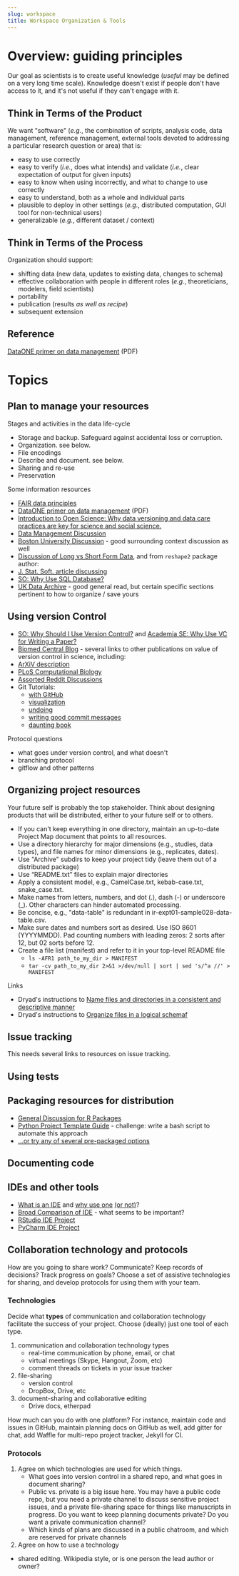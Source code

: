 ```yaml
---
slug: workspace
title: Workspace Organization & Tools
---
```

# Overview: guiding principles 

Our goal as scientists is to create useful knowledge (*useful* may be defined on a very long time scale).  Knowledge doesn't exist if people don't have access to it, and it's not useful if they can't engage with it.

## Think in Terms of the **Product**

We want "software" (*e.g.*, the combination of scripts, analysis code, data management, reference management, external tools devoted to addressing a particular research question or area) that is:

 - easy to use correctly
 - easy to verify (*i.e.*, does what intends) and validate (*i.e.*, clear expectation of output for given inputs)
 - easy to know when using incorrectly, and what to change to use correctly
 - easy to understand, both as a whole and individual parts
 - plausible to deploy in other settings (*e.g.*, distributed computation, GUI tool for non-technical users)
 - generalizable (*e.g.*, different dataset / context)

## Think in Terms of the **Process**

Organization should support:

 - shifting data (new data, updates to existing data, changes to schema)
 - effective collaboration with people in different roles (*e.g.*, theoreticians, modelers, field scientists)
 - portability
 - publication (results *as well as recipe*)
 - subsequent extension

## Reference

[DataONE primer on data management](https://www.dataone.org/sites/all/documents/DataONE_BP_Primer_020212.pdf) (PDF)

# Topics

## Plan to manage your resources 

Stages and activities in the data life-cycle
* Storage and backup.  Safeguard against accidental loss or corruption.  
* Organization.   see below. 
* File encodings
* Describe and document.  see below. 
* Sharing and re-use
* Preservation

Some information resources
 - [FAIR data principles](https://www.force11.org/group/fairgroup/fairprinciples)
 - [DataONE primer on data management](https://www.dataone.org/sites/all/documents/DataONE_BP_Primer_020212.pdf) (PDF)
 - [Introduction to Open Science: Why data versioning and data care practices are key for science and social science.](http://blogs.lse.ac.uk/impactofsocialsciences/2015/02/09/data-versioning-open-science/)
 - [Data Management Discussion](http://mariovalle.name/sdm/scientific-data-management.html)
 - [Boston University Discussion](http://www.bu.edu/datamanagement/outline/elements/) - good surrounding context discussion as well
 - [Discussion of Long vs Short Form Data](http://seananderson.ca/2013/10/19/reshape.html), and from `reshape2` package author:
 - [J. Stat. Soft. article discussing](http://www.jstatsoft.org/v21/i12)
 - [SO: Why Use SQL Database?](http://stackoverflow.com/questions/2900324/why-use-sql-database)
 - [UK Data Archive](http://www.data-archive.ac.uk/media/2894/managingsharing.pdf) - good general read, but certain specific sections pertinent to how to organize / save yours

## Using version Control

 - [SO: Why Should I Use Version Control?](http://stackoverflow.com/questions/1408450/why-should-i-use-version-control) and [Academia SE: Why Use VC for Writing a Paper?](http://academia.stackexchange.com/questions/5277/why-use-version-control-systems-for-writing-a-paper)
 - [Biomed Central Blog](http://blogs.biomedcentral.com/bmcblog/2013/02/28/version-control-for-scientific-research/) - several links to other publications on value of version control in science, including:
 - [ArXiV description](http://arxiv.org/pdf/1210.0530.pdf)
 - [PLoS Computational Biology](http://dx.doi.org/10.1371/journal.pcbi.1003285)
 - [Assorted Reddit Discussions](http://www.reddit.com/r/programming/search?q=why+version+control&restrict_sr=on)
 - Git Tutorials:
   * [with GitHub](https://try.github.com/)
   * [visualization](http://pcottle.github.io/learnGitBranching/)
   * [undoing](https://github.com/blog/2019-how-to-undo-almost-anything-with-git)
   * [writing good commit messages](http://chris.beams.io/posts/git-commit/)
   * [daunting book](https://progit.org/)

Protocol questions
* what goes under version control, and what doesn't
* branching protocol
* gitflow and other patterns

## Organizing project resources 

Your future self is probably the top stakeholder.  Think about designing products that will be distributed, either to your future self or to others.  

* If you can't keep everything in one directory, maintain an up-to-date Project Map document that points to all resources. 
* Use a directory hierarchy for major dimensions (e.g., studies, data types), and file names for minor dimensions (e.g., replicates, dates).  
* Use "Archive" subdirs to keep your project tidy (leave them out of a distributed package)
* Use “README.txt” files to explain major directories
* Apply a consistent model, e.g., CamelCase.txt, kebab-case.txt, snake_case.txt.
* Make names from letters, numbers, and dot (.), dash (-) or underscore (_).  Other characters can hinder automated processing.
* Be concise, e.g., "data-table" is redundant in ir-expt01-sample028-data-table.csv.
* Make sure dates and numbers sort as desired. Use ISO 8601 (YYYYMMDD).  Pad counting numbers with leading zeros: 2 sorts after 12, but 02 sorts before 12. 
* Create a file list (manifest) and refer to it in your top-level README file 
   * `ls -AFR1 path_to_my_dir > MANIFEST`
   * `tar -cv path_to_my_dir 2>&1 >/dev/null | sort | sed 's/^a //' > MANIFEST`

Links
* Dryad's instructions to [Name files and directories in a consistent and descriptive manner](https://datadryad.org/pages/reusabilityBestPractices#filenames)
* Dryad's instructions to [Organize files in a logical schemaf](https://datadryad.org/pages/reusabilityBestPractices#organize)

## Issue tracking 

This needs several links to resources on issue tracking.  

## Using tests

## Packaging resources for distribution

* [General Discussion for R Packages](http://r-pkgs.had.co.nz/)
* [Python Project Template Guide](http://learnpythonthehardway.org/book/ex46.html) - challenge: write a bash script to automate this approach
* [...or try any of several pre-packaged options](https://www.google.com/search?q=python%20package%20template)

## Documenting code


## IDEs and other tools

 - [What is an IDE](http://en.wikipedia.org/wiki/Integrated_development_environment) and [why use one](http://programmers.stackexchange.com/questions/20950/what-justifies-the-use-of-an-ide-versus-a-standard-editor) [(or not)](http://blog.bittersweetryan.com/2012/02/great-ide-vs-text-editor-debate-why-i.html)?
 - [Broad Comparison of IDE](http://en.wikipedia.org/wiki/Comparison_of_integrated_development_environments) - what seems to be important?
 - [RStudio IDE Project](https://support.rstudio.com/hc/en-us/articles/200526207-Using-Projects)
 - [PyCharm IDE Project](https://www.jetbrains.com/pycharm/help/project.html)

## Collaboration technology and protocols

How are you going to share work?  Communicate?  Keep records of decisions?  Track progress on goals?  Choose a set of assistive technologies for sharing, and develop protocols for using them with your team. 

### Technologies 

Decide what **types** of communication and collaboration technology facilitate the success of your project.  Choose (ideally) just one tool of each type.  

1. communication and collaboration technology types
   * real-time communication by phone, email, or chat
   * virtual meetings (Skype, Hangout, Zoom, etc)
   * comment threads on tickets in your issue tracker
1. file-sharing  
   * version control
   * DropBox, Drive, etc
1. document-sharing and collaborative editing
   * Drive docs, etherpad
   
How much can you do with one platform?  For instance, maintain code and issues in GitHub, maintain planning docs on GitHub as well, add gitter for chat, add Waffle for multi-repo project tracker, Jekyll for CI. 

### Protocols

1. Agree on which technologies are used for which things.  
   * What goes into version control in a shared repo, and what goes in document sharing?
   * Public vs. private is a big issue here.  You may have a public code repo, but you need a private channel to discuss sensitive project issues, and a private file-sharing space for things like manuscripts in progress.  Do you want to keep planning documents private?  Do you want a private communication channel?  
   * Which kinds of plans are discussed in a public chatroom, and which are reserved for private channels
1.  Agree on how to use a technology
   * shared editing.  Wikipedia style, or is one person the lead author or owner? 

<!--
## System Tools

Unix-like systems provide a variety of command line tools to accomplish tasks in the file system.  In some settings
(*e.g.*, typical supercomputers) these tools are it, so they are important to
understand.  However, even where you can use fancier tools, [these may do parts of the job better](http://superuser.com/questions/414965/when-to-use-bash-and-when-to-use-perl-python-ruby).

Some command line cheat sheets:

 - [one](http://cli.learncodethehardway.org/bash_cheat_sheet.pdf)
 - [another](http://www.git-tower.com/blog/command-line-cheat-sheet/)
--> 





